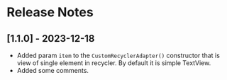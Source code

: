 # Release Notes
## [1.1.0] - 2023-12-18
* Added param `item` to the `CustomRecyclerAdapter()` constructor that is view of single element in recycler. By default it is simple TextView.
* Added some comments.
